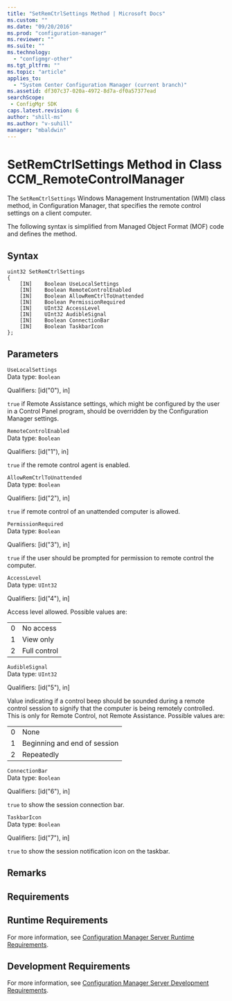 ```yaml
---
title: "SetRemCtrlSettings Method | Microsoft Docs"
ms.custom: ""
ms.date: "09/20/2016"
ms.prod: "configuration-manager"
ms.reviewer: ""
ms.suite: ""
ms.technology:
  - "configmgr-other"
ms.tgt_pltfrm: ""
ms.topic: "article"
applies_to:
  - "System Center Configuration Manager (current branch)"
ms.assetid: df307c37-020a-4972-8d7a-df0a57377eadsearchScope: - ConfigMgr SDK
caps.latest.revision: 6
author: "shill-ms"
ms.author: "v-suhill"
manager: "mbaldwin"
---
```

# SetRemCtrlSettings Method in Class CCM_RemoteControlManager
The `SetRemCtrlSettings` Windows Management Instrumentation (WMI) class method, in Configuration Manager, that specifies the remote control settings on a client computer.   

 The following syntax is simplified from Managed Object Format (MOF) code and defines the method.  

## Syntax  

```  
uint32 SetRemCtrlSettings   
{  
    [IN]    Boolean UseLocalSettings  
    [IN]    Boolean RemoteControlEnabled  
    [IN]    Boolean AllowRemCtrlToUnattended  
    [IN]    Boolean PermissionRequired  
    [IN]    UInt32 AccessLevel  
    [IN]    UInt32 AudibleSignal  
    [IN]    Boolean ConnectionBar  
    [IN]    Boolean TaskbarIcon  
};  
```  

## Parameters  
 `UseLocalSettings`  
 Data type: `Boolean`  

 Qualifiers: [id("0"), in]  

 `true` if Remote Assistance settings, which might be configured by the user in a Control Panel program, should be overridden by the Configuration Manager settings.    

 `RemoteControlEnabled`  
 Data type: `Boolean`  

 Qualifiers: [id("1"), in]  

 `true` if the remote control agent is enabled.   

 `AllowRemCtrlToUnattended`  
 Data type: `Boolean`  

 Qualifiers: [id("2"), in]  

 `true` if remote control of an unattended computer is allowed.    

 `PermissionRequired`  
 Data type: `Boolean`  

 Qualifiers: [id("3"), in]  

 `true` if the user should be prompted for permission to remote control the computer.   

 `AccessLevel`  
 Data type: `UInt32`  

 Qualifiers: [id("4"), in]  

 Access level allowed. Possible values are:   

|||  
|-|-|  
|0|No access|  
|1|View only|  
|2|Full control|  

 `AudibleSignal`  
 Data type: `UInt32`  

 Qualifiers: [id("5"), in]  

 Value indicating if a control beep should be sounded during a remote control session to signify that the computer is being remotely controlled. This is only for Remote Control, not Remote Assistance. Possible values are:   

|||  
|-|-|  
|0|None|  
|1|Beginning and end of session|  
|2|Repeatedly|  

 `ConnectionBar`  
 Data type: `Boolean`  

 Qualifiers: [id("6"), in]  

 `true` to show the session connection bar.    

 `TaskbarIcon`  
 Data type: `Boolean`  

 Qualifiers: [id("7"), in]  

 `true` to show the session notification icon on the taskbar.    

## Remarks  

## Requirements  

## Runtime Requirements  
 For more information, see [Configuration Manager Server Runtime Requirements](../../../../../develop/core/reqs/server-runtime-requirements.md).  

## Development Requirements  
 For more information, see [Configuration Manager Server Development Requirements](../../../../../develop/core/reqs/server-development-requirements.md).
